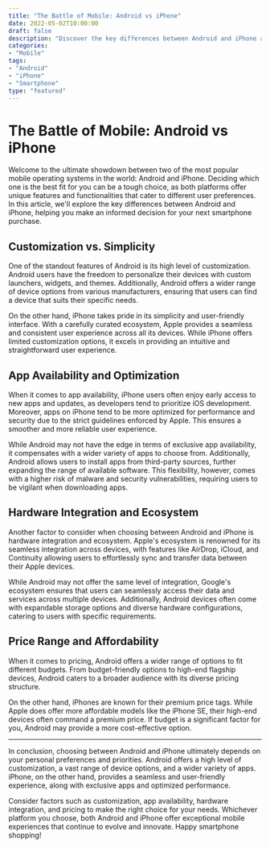 ```yaml
--- 
title: "The Battle of Mobile: Android vs iPhone"
date: 2022-05-02T10:00:00
draft: false
description: "Discover the key differences between Android and iPhone and make an informed choice for your next smartphone."
categories: 
- "Mobile"
tags: 
- "Android"
- "iPhone"
- "Smartphone"
type: "featured"
--- 
```


# The Battle of Mobile: Android vs iPhone

Welcome to the ultimate showdown between two of the most popular mobile operating systems in the world: Android and iPhone. Deciding which one is the best fit for you can be a tough choice, as both platforms offer unique features and functionalities that cater to different user preferences. In this article, we'll explore the key differences between Android and iPhone, helping you make an informed decision for your next smartphone purchase.

## Customization vs. Simplicity

One of the standout features of Android is its high level of customization. Android users have the freedom to personalize their devices with custom launchers, widgets, and themes. Additionally, Android offers a wider range of device options from various manufacturers, ensuring that users can find a device that suits their specific needs.

On the other hand, iPhone takes pride in its simplicity and user-friendly interface. With a carefully curated ecosystem, Apple provides a seamless and consistent user experience across all its devices. While iPhone offers limited customization options, it excels in providing an intuitive and straightforward user experience.

## App Availability and Optimization

When it comes to app availability, iPhone users often enjoy early access to new apps and updates, as developers tend to prioritize iOS development. Moreover, apps on iPhone tend to be more optimized for performance and security due to the strict guidelines enforced by Apple. This ensures a smoother and more reliable user experience.

While Android may not have the edge in terms of exclusive app availability, it compensates with a wider variety of apps to choose from. Additionally, Android allows users to install apps from third-party sources, further expanding the range of available software. This flexibility, however, comes with a higher risk of malware and security vulnerabilities, requiring users to be vigilant when downloading apps.

## Hardware Integration and Ecosystem

Another factor to consider when choosing between Android and iPhone is hardware integration and ecosystem. Apple's ecosystem is renowned for its seamless integration across devices, with features like AirDrop, iCloud, and Continuity allowing users to effortlessly sync and transfer data between their Apple devices.

While Android may not offer the same level of integration, Google's ecosystem ensures that users can seamlessly access their data and services across multiple devices. Additionally, Android devices often come with expandable storage options and diverse hardware configurations, catering to users with specific requirements.

## Price Range and Affordability

When it comes to pricing, Android offers a wider range of options to fit different budgets. From budget-friendly options to high-end flagship devices, Android caters to a broader audience with its diverse pricing structure.

On the other hand, iPhones are known for their premium price tags. While Apple does offer more affordable models like the iPhone SE, their high-end devices often command a premium price. If budget is a significant factor for you, Android may provide a more cost-effective option.

---

In conclusion, choosing between Android and iPhone ultimately depends on your personal preferences and priorities. Android offers a high level of customization, a vast range of device options, and a wider variety of apps. iPhone, on the other hand, provides a seamless and user-friendly experience, along with exclusive apps and optimized performance.

Consider factors such as customization, app availability, hardware integration, and pricing to make the right choice for your needs. Whichever platform you choose, both Android and iPhone offer exceptional mobile experiences that continue to evolve and innovate. Happy smartphone shopping!

